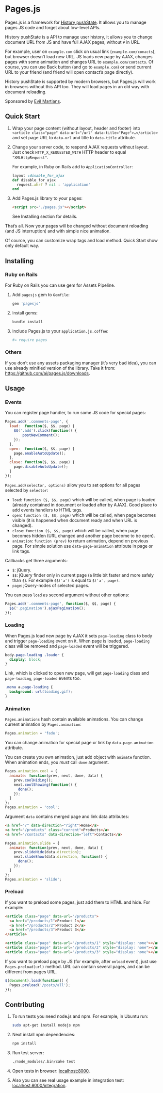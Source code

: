 # Pages.js

Pages.js is a framework for [History pushState]. It allows you to manage
pages JS code and forget about low-level APIs.

History pushState is a API to manage user history, it allows you to change
document URL from JS and have full AJAX pages, without `#` in URL.

For example, user on `example.com` click on usual link (`example.com/conacts`),
but browser doesn’t load new URL. JS loads new page by AJAX, changes pages
with some animation and changes URL to `example.com/contacts`. Of course,
you can use Back button (and go to `example.com`) or send current URL to your
friend (and friend will open contact’s page directly).

History pushState is supported by modern browsers, but Pages.js will work in
browsers without this API too. They will load pages in an old way with document
reloading.

Sponsored by [Evil Martians].

[History pushState]: http://diveintohtml5.info/history.html
[Evil Martians]:     http://evilmartians.com/

## Quick Start

1. Wrap your page content (without layout, header and footer) into
   `<article class="page" data-url="/url" data-title="Page">…</article>`
   and set page URL to `data-url` and title to `data-title` attribute.
2. Change your server code, to respond AJAX requests without layout.
   Just check `HTTP_X_REQUESTED_WITH` HTTP header to equal `"XMLHttpRequest"`.

   For example, in Ruby on Rails add to `ApplicationController`:
   ```ruby
   layout :disable_for_ajax
   def disable_for_ajax
     request.xhr? ? nil : 'application'
   end
   ```
3. Add Pages.js library to your pages:
   ```html
   <script src="./pages.js"></script>
   ```
   See Installing section for details.

That’s all. Now your pages will be changed without document reloading
(and JS interruption) and with simple nice animation.

Of cource, you can customize wrap tags and load method. Quick Start show only
default way.

## Installing

### Ruby on Rails

For Ruby on Rails you can use gem for Assets Pipeline.

1. Add `pagesjs` gem to `Gemfile`:

   ```ruby
   gem 'pagesjs'
   ```

2. Install gems:

   ```sh
   bundle install
   ```

3. Include Pages.js to your `application.js.coffee`:

   ```coffee
   #= require pages
   ```

### Others

If you don’t use any assets packaging manager (it’s very bad idea), you can use
already minified version of the library.
Take it from: <https://github.com/ai/pages.js/downloads>.

## Usage

### Events

You can register page handler, to run some JS code for special pages:

```js
Pages.add('.comments-page', {
  load:  function($, $$, page) {
    $$('.add').click(function() {
        postNewComment();
    });
  },
  open:  function($, $$, page) {
    page.enableAutoUpdate();
  },
  close: function($, $$, page) {
    page.disableAutoUpdate();
  }
});
```

`Pages.add(selector, options)` allow you to set options for all pages selected
by `selector`:

* `load`: `function ($, $$, page)` which will be called, when page is loaded
  (already contained in document or loaded after by AJAX). Good place to add
  events handlers to HTML tags.
* `open`:  `function ($, $$, page)` which will be called, when page becomes
  visible (it is happened when document ready and when URL is changed).
* `close`: `function ($, $$, page)` which will be called, when page becomes
  hidden (URL changed and another page become to be open).
* `animation`: `function (prev)` to return animation, depend on previous page.
  For simple solution use `data-page-animation` attribute in page or link tags.

Callbacks get three arguments:

* `$`: jQuery.
* `$$`: jQuery finder only in current page (a little bit faster and more safely
  than `$`). For example `$$('a')` is equal to `$('a', page)`.
* `page`: jQuery-nodes of selected pages.

You can pass `load` as second argument without other options:

```js
Pages.add('.comments-page', function($, $$, page) {
  $$('.pagination').ajaxPagination();
});
```

### Loading

When Pages.js load new page by AJAX it sets `page-loading` class to body and
trigger `page-loading` event on it. When page is loaded, `page-loading`
class will be removed and `page-loaded` event will be triggered.

```css
body.page-loading .loader {
  display: block;
}
```

Link, which is clicked to open new page, will get `page-loading` class and
`page-loading`, `page-loaded` events too.

```css
.menu a.page-loading {
  background: url(loading.gif);
}
```

### Animation

`Pages.animations` hash contain available animations. You can change current
animation by `Pages.animation`:

```js
Pages.animation = 'fade';
```

You can change animation for special page or link by `data-page-animation`
attribute.

You can create you own animation, just add object with `animate` function.
When animation ends, you *must* call `done` argument.

```js
Pages.animation.cool = {
  animate: function(prev, next, done, data) {
    prev.coolHiding();
    next.coolShowing(function() {
      done();
    });
  }
};
Pages.animation = 'cool';
```

Argument `data` contains merged page and link data attributes:

```html
<a href="/" data-direction="right">Home</a>
<a href="/products" class="current">Products</a>
<a href="/contacts" data-direction="left">Contacts</a>
```

```js
Pages.animation.slide = {
  animate: function(prev, next, done, data) {
    prev.slideHide(data.direction);
    next.slideShow(data.direction, function() {
      done();
    });
  }
};
Pages.animation = 'slide';
```

### Preload

If you want to preload some pages, just add them to HTML and hide. For example:

```html
<article class="page" data-url="/products">
  <a href="/products/1">Product 1</a>
  <a href="/products/2">Product 2</a>
  <a href="/products/3">Product 3</a>
</article>

<article class="page" data-url="/products/1" style="display: none"></article>
<article class="page" data-url="/products/2" style="display: none"></article>
<article class="page" data-url="/products/3" style="display: none"></article>
```

If you want to preload page by JS (for example, after `onload` event), just use
`Pages.preload(url)` method. URL can contain several pages, and can be
different from pages URL.

```js
$(document).load(function() {
  Pages.preload('/posts/all');
});
```

## Contributing

1. To run tests you need node.js and npm. For example, in Ubuntu run:

   ```sh
   sudo apt-get install nodejs npm
   ```

2. Next install npm dependencies:

   ```sh
   npm install
   ```

3. Run test server:

   ```sh
   ./node_modules/.bin/cake test
   ```

4. Open tests in browser: <localhost:8000>.
5. Also you can see real usage example in integration test:
   <localhost:8000/integration>.

